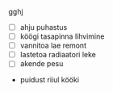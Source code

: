 
gghj
- [ ] ahju puhastus
- [ ] köögi tasapinna lihvimine
- [ ] vannitoa lae remont
- [ ] lastetoa radiaatori leke
- [ ] akende pesu
- puidust riiul kööki